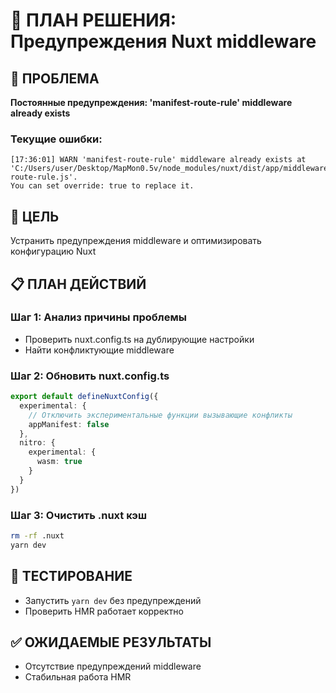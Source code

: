 # 🔧 ПЛАН РЕШЕНИЯ: Предупреждения Nuxt middleware

## 🚨 ПРОБЛЕМА
**Постоянные предупреждения: 'manifest-route-rule' middleware already exists**

### Текущие ошибки:
```
[17:36:01] WARN 'manifest-route-rule' middleware already exists at 
'C:/Users/user/Desktop/MapMon0.5v/node_modules/nuxt/dist/app/middleware/manifest-route-rule.js'. 
You can set override: true to replace it.
```

## 🎯 ЦЕЛЬ
Устранить предупреждения middleware и оптимизировать конфигурацию Nuxt

## 📋 ПЛАН ДЕЙСТВИЙ

### Шаг 1: Анализ причины проблемы
- Проверить nuxt.config.ts на дублирующие настройки
- Найти конфликтующие middleware

### Шаг 2: Обновить nuxt.config.ts
```typescript
export default defineNuxtConfig({
  experimental: {
    // Отключить экспериментальные функции вызывающие конфликты
    appManifest: false
  },
  nitro: {
    experimental: {
      wasm: true
    }
  }
})
```

### Шаг 3: Очистить .nuxt кэш
```bash
rm -rf .nuxt
yarn dev
```

## 🧪 ТЕСТИРОВАНИЕ
- Запустить `yarn dev` без предупреждений
- Проверить HMR работает корректно

## ✅ ОЖИДАЕМЫЕ РЕЗУЛЬТАТЫ
- Отсутствие предупреждений middleware
- Стабильная работа HMR 